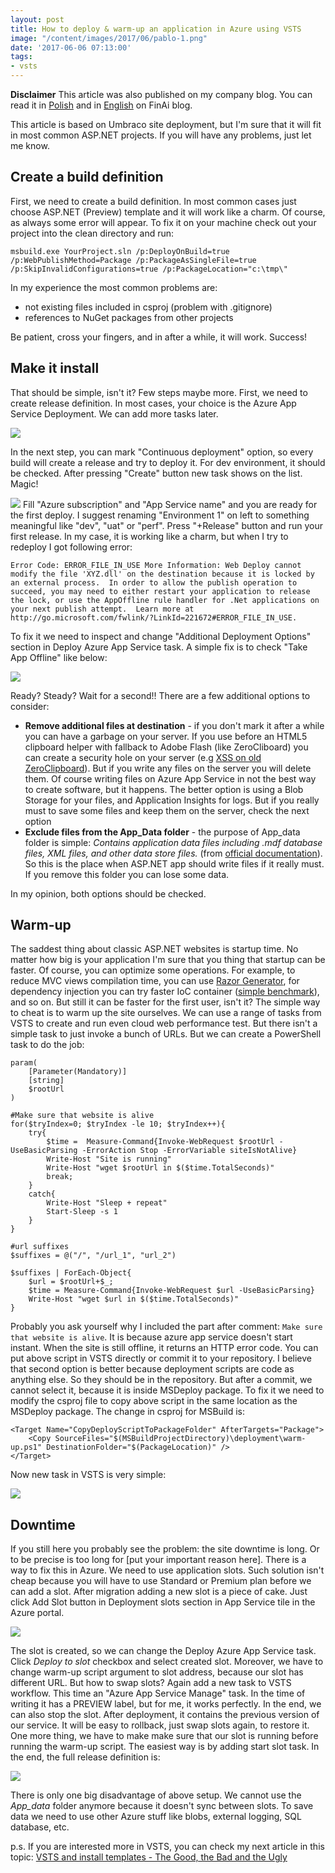 ```yaml
---
layout: post
title: How to deploy & warm-up an application in Azure using VSTS
image: "/content/images/2017/06/pablo-1.png"
date: '2017-06-06 07:13:00'
tags:
- vsts
---
```


**Disclaimer** This article was also published on my company blog. You can read it in [Polish](https://finai.com/pl/newsroom/jak-rozgrzac-aplikacje-w-chmurze-azure/) and in [English](https://finai.com/en/newsroom/how-to-deploy-warm-up-an-application-in-azure-using-vsts/) on FinAi blog.

This article is based on Umbraco site deployment, but I'm sure that it will fit in most common ASP.NET projects. If you will have any problems, just let me know.

## Create a build definition
First, we need to create a build definition. In most common cases just choose ASP.NET (Preview) template and it will work like a charm. Of course, as always some error will appear. To fix it on your machine check out your project into the clean directory and run:
```
msbuild.exe YourProject.sln /p:DeployOnBuild=true /p:WebPublishMethod=Package /p:PackageAsSingleFile=true /p:SkipInvalidConfigurations=true /p:PackageLocation="c:\tmp\"
```
In my experience the most common problems are:

- not existing files included in csproj (problem with .gitignore)
- references to NuGet packages from other projects

Be patient, cross your fingers, and in after a while, it will work. Success!

## Make it install
That should be simple, isn't it? Few steps maybe more. First, we need to create release definition. In most cases, your choice is the Azure App Service Deployment. We can add more tasks later.

![](/content/images/2017/04/create.png)

In the next step, you can mark "Continuous deployment" option, so every build will create a release and try to deploy it. For dev environment, it should be checked. After pressing "Create" button new task shows on the list. Magic!

![](/content/images/2017/04/definition-basic.png)
Fill "Azure subscription" and "App Service name" and you are ready for the first deploy. I suggest renaming "Environment 1" on left to something meaningful like "dev", "uat" or "perf". Press "+Release" button and run your first release. In my case, it is working like a charm, but when I try to redeploy I got following error:
```
Error Code: ERROR_FILE_IN_USE More Information: Web Deploy cannot modify the file 'XYZ.dll' on the destination because it is locked by an external process.  In order to allow the publish operation to succeed, you may need to either restart your application to release the lock, or use the AppOffline rule handler for .Net applications on your next publish attempt.  Learn more at http://go.microsoft.com/fwlink/?LinkId=221672#ERROR_FILE_IN_USE.
```
To fix it we need to inspect and change "Additional Deployment Options" section in Deploy Azure App Service task. A simple fix is to check "Take App Offline" like below:

![](/content/images/2017/04/definition-take_app_offline.png)

Ready? Steady? Wait for a second!! There are a few additional options to consider:

- __Remove additional files at destination__ - if you don't mark it after a while you can have a garbage on your server. If you use before an HTML5 clipboard helper with fallback to Adobe Flash (like ZeroCliboard) you can create a security hole on your server (e.g [XSS on old ZeroClipboard](https://github.com/zeroclipboard/zeroclipboard/issues/14)). But if you write any files on the server you will delete them. Of course writing files on Azure App Service in not the best way to create software, but it happens. The better option is using a Blob Storage for your files, and Application Insights for logs. But if you really must to save some files and keep them on the server, check the next option
- __Exclude files from the App_Data folder__ - the purpose of App_data folder is simple: *Contains application data files including .mdf database files, XML files, and other data store files.* (from [official documentation](https://msdn.microsoft.com/pl-pl/library/ex526337.aspx)). So this is the place when ASP.NET app should write files if it really must. If you remove this folder you can lose some data.

In my opinion, both options should be checked.

## Warm-up
The saddest thing about classic ASP.NET websites is startup time. No matter how big is your application I'm sure that you thing that startup can be faster. Of course, you can optimize some operations. For example, to reduce MVC views compilation time, you can use [Razor Generator](https://github.com/RazorGenerator/RazorGenerator), for dependency injection you can try faster IoC container ([simple benchmark](https://www.akshaysura.com/2016/08/31/ioc-container-benchmark-comparison-2016-including-microsoft-extensions-dependencyinjection/)), and so on. But still it can be faster for the first user, isn't it? 
The simple way to cheat is to warm up the site ourselves. We can use a range of tasks from VSTS to create and run even cloud web performance test. But there isn't a simple task to just invoke a bunch of URLs. But we can create a PowerShell task to do the job:
```
param(
    [Parameter(Mandatory)]
    [string]
    $rootUrl
)

#Make sure that website is alive
for($tryIndex=0; $tryIndex -le 10; $tryIndex++){
    try{
        $time =  Measure-Command{Invoke-WebRequest $rootUrl -UseBasicParsing -ErrorAction Stop -ErrorVariable siteIsNotAlive}
        Write-Host "Site is running"
        Write-Host "wget $rootUrl in $($time.TotalSeconds)"
        break;
    }
    catch{
        Write-Host "Sleep + repeat"
        Start-Sleep -s 1
    }
}

#url suffixes
$suffixes = @("/", "/url_1", "url_2")

$suffixes | ForEach-Object{
    $url = $rootUrl+$_;
    $time = Measure-Command{Invoke-WebRequest $url -UseBasicParsing}
    Write-Host "wget $url in $($time.TotalSeconds)"
}
```
 
Probably you ask yourself why I included the part after comment: `Make sure that website is alive`. It is because azure app service doesn't start instant. When the site is still offline, it returns an HTTP error code. You can put above script in VSTS directly or commit it to your repository. I believe that second option is better because deployment scripts are code as anything else. So they should be in the repository. 
But after a commit, we cannot select it, because it is inside MSDeploy package. To fix it we need to modify the csproj file to copy above script in the same location as the MSDeploy package. The change in csproj for MSBuild is:
```
<Target Name="CopyDeployScriptToPackageFolder" AfterTargets="Package">
    <Copy SourceFiles="$(MSBuildProjectDirectory)\deployment\warm-up.ps1" DestinationFolder="$(PackageLocation)" />
</Target>
```
Now new task in VSTS is very simple:

![](/content/images/2017/05/warm-up-ps1.png)

## Downtime
If you still here you probably see the problem: the site downtime is long. Or to be precise is too long for [put your important reason here]. There is a way to fix this in Azure. We need to use application slots. Such solution isn't cheap because you will have to use Standard or Premium plan before we can add a slot. 
After migration adding a new slot is a piece of cake. Just click Add Slot button in Deployment slots section in App Service tile in the Azure portal.

![](/content/images/2017/05/add_slot-2.png) 

The slot is created, so we can change the Deploy Azure App Service task. Click _Deploy to slot_ checkbox and select created slot. Moreover, we have to change warm-up script argument to slot address, because our slot has different URL.
But how to swap slots? Again add a new task to VSTS workflow. This time an "Azure App Service Manage" task. In the time of writing it has a PREVIEW label, but for me, it works perfectly. In the end, we can also stop the slot. After deployment, it contains the previous version of our service. It will be easy to rollback, just swap slots again, to restore it. One more thing, we have to make make sure that our slot is running before running the warm-up script. The easiest way is by adding start slot task. In the end, the full release definition is:

![](/content/images/2017/05/all_tasks-2.png)

There is only one big disadvantage of above setup. We cannot use the *App_data* folder anymore because it doesn't sync between slots. To save data we need to use other Azure stuff like blobs, external logging, SQL database, etc.

p.s. If you are interested more in VSTS, you can check my next article in this topic: [VSTS and install templates - The Good, the Bad and the Ugly](https://stapp.space/vsts-and-install-templates-the-good-the-bad-and-the-ugly/)